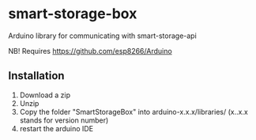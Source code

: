 # smart-storage-box
Arduino library for communicating with smart-storage-api

NB! Requires https://github.com/esp8266/Arduino

## Installation
1. Download a zip
2. Unzip
3. Copy the folder "SmartStorageBox" into arduino-x.x.x/libraries/ (x..x.x stands for version number)
4. restart the arduino IDE
